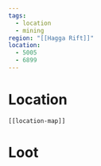 ```yaml
---
tags:
  - location
  - mining
region: "[[Hagga Rift]]"
location:
  - 5005
  - 6899
---
```

# Location
```meta-bind-embed
[[location-map]]
```
# Loot

